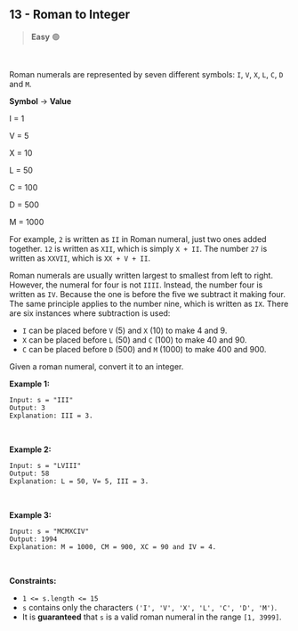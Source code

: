 
##  <a  href="https://leetcode.com/problems/roman-to-integer/description/" style="text-decoration: none;">13 - Roman to Integer</a>

>  **Easy** 🟢

>

<br>

  
  



Roman numerals are represented by seven different symbols: `I`,  `V`,  `X`,  `L`,  `C`,  `D`  and  `M`.

**Symbol**  →  **Value**  

I = 1  

V = 5  

X = 10  

L = 50  

C = 100  

D = 500  

M = 1000  


For example, `2`  is written as  `II` in Roman numeral, just two ones added together.  `12`  is written as `XII`, which is simply  `X + II`. The number  `27`  is written as  `XXVII`, which is  `XX + V + II`.

Roman numerals are usually written largest to smallest from left to right. However, the numeral for four is not  `IIII`. Instead, the number four is written as  `IV`. Because the one is before the five we subtract it making four. The same principle applies to the number nine, which is written as  `IX`. There are six instances where subtraction is used:

-   `I`  can be placed before  `V`  (5) and  `X`  (10) to make 4 and 9.
-   `X`  can be placed before  `L`  (50) and  `C`  (100) to make 40 and 90.
-   `C`  can be placed before  `D`  (500) and  `M`  (1000) to make 400 and 900.

Given a roman numeral, convert it to an integer.

**Example 1:**

	Input: s = "III"
	Output: 3
	Explanation: III = 3.
<br>

**Example 2:**

	Input: s = "LVIII"
	Output: 58
	Explanation: L = 50, V= 5, III = 3.
<br>

**Example 3:**

	Input: s = "MCMXCIV"
	Output: 1994
	Explanation: M = 1000, CM = 900, XC = 90 and IV = 4.
<br>

**Constraints:**

-   `1 <= s.length <= 15`
-   `s`  contains only the characters  `('I', 'V', 'X', 'L', 'C', 'D', 'M')`.
-   It is  **guaranteed** that  `s`  is a valid roman numeral in the range  `[1, 3999]`.